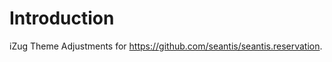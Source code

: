 Introduction
============

iZug Theme Adjustments for https://github.com/seantis/seantis.reservation.
